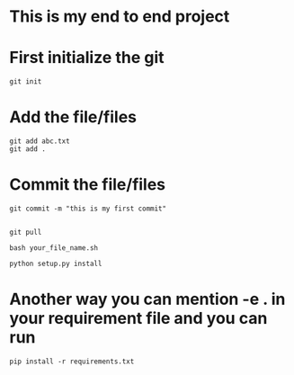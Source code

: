 # This is my end to end project

# First initialize the git

```
git init
```
# Add the file/files
```
git add abc.txt
git add .
```
# Commit the file/files
```
git commit -m "this is my first commit"
```

```

git pull

```

```
bash your_file_name.sh
```

```
python setup.py install
```

# Another way you can mention -e . in your requirement file and you can run

```
pip install -r requirements.txt
```